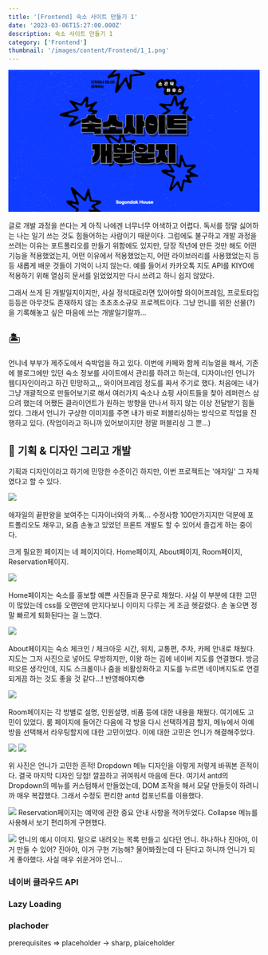 ```yaml
---
title: '[Frontend] 숙소 사이트 만들기 1'
date: '2023-03-06T15:27:00.000Z'
description: 숙소 사이트 만들기 1
category: ['Frontend']
thumbnail: '/images/content/Frontend/1_1.png'
---
```


![](./1.png)

글로 개발 과정을 쓴다는 게 아직 나에겐 너무너무 어색하고 어렵다. 독서를 정말 싫어하는 나는 일기 쓰는 것도 힘들어하는 사람이기 때문이다. 그럼에도 불구하고 개발 과정을 쓰려는 이유는 포트폴리오를 만들기 위함에도 있지만, 당장 작년에 만든 것만 해도 어떤 기능을 적용했었는지, 어떤 이유에서 적용했었는지, 어떤 라이브러리를 사용했었는지 등등 새롭게 배운 것들이 기억이 나지 않는다. 예를 들어서 카카오톡 지도 API를 KIYO에 적용하기 위해 열심히 문서를 읽었었지만 다시 쓰려고 하니 쉽지 않았다.

그래서 쓰게 된 개발일지이지만, 사실 정석대로라면 있어야할 와이어프레임, 프로토타입 등등은 아무것도 존재하지 않는 초초초소규모 프로젝트이다. 그냥 언니를 위한 선물(?)을 기록해놓고 싶은 마음에 쓰는 개발일기랄까...

## 🏝

언니네 부부가 제주도에서 숙박업을 하고 있다. 이번에 카페와 함께 리뉴얼을 해서, 기존에 블로그에만 있던 숙소 정보를 사이트에서 관리를 하려고 하는데, 디자이너인 언니가 웹디자인이라고 하긴 민망하고,,, 와이어프레임 정도를 짜서 주기로 했다. 처음에는 내가 그냥 개괄적으로 만들어보기로 해서 여러가지 숙소나 쇼핑 사이트들을 찾아 레퍼런스 삼으려 했는데 어쨌든 클라이언트가 원하는 방향을 만나서 하지 않는 이상 전달받기 힘들었다. 그래서 언니가 구상한 이미지를 주면 내가 바로 퍼블리싱하는 방식으로 작업을 진행하고 있다. (작업이라고 하니까 있어보이지만 정말 퍼블리싱 그 뿐...)

## 📐 기획 & 디자인 그리고 개발

기획과 디자인이라고 하기에 민망한 수준이긴 하지만, 이번 프로젝트는 '애자일' 그 자체였다고 할 수 있다.

![](https://velog.velcdn.com/images/wlsdk0313/post/2e1812c4-0afd-4dcf-b9bd-5c180a587c97/image.png)

애자일의 끝판왕을 보여주는 디자이너와의 카톡... 수정사항 100만가지지만 덕분에 포트폴리오도 채우고, 요즘 손놓고 있었던 프론트 개발도 할 수 있어서 즐겁게 하는 중이다.

크게 필요한 페이지는 네 페이지이다. Home페이지, About페이지, Room페이지, Reservation페이지.

![](https://velog.velcdn.com/images/wlsdk0313/post/7c69a5c7-55fc-422b-9bb0-b31f38273323/image.png)

Home페이지는 숙소를 홍보할 예쁜 사진들과 문구로 채웠다. 사실 이 부분에 대한 고민이 많았는데 css를 오랜만에 만지다보니 이미지 다루는 게 조금 헷갈렸다. 손 놓으면 정말 빠르게 퇴화된다는 걸 느꼈다.

![](https://velog.velcdn.com/images/wlsdk0313/post/6b1a52dd-834c-4b82-8cc7-9600d42be956/image.png)

About페이지는 숙소 체크인 / 체크아웃 시간, 위치, 교통편, 주차, 카페 안내로 채웠다. 지도는 그저 사진으로 넣어도 무방하지만, 이왕 하는 김에 네이버 지도를 연결했다. 방금 떠오른 생각인데, 지도 스크롤이나 줌을 비활성화하고 지도를 누르면 네이버지도로 연결되게끔 하는 것도 좋을 것 같다...! 반영해야지😎

![](https://velog.velcdn.com/images/wlsdk0313/post/5e756fb1-4c73-47a9-8aa8-eb7eabae6365/image.png)

Room페이지는 각 방별로 설명, 인원설명, 비품 등에 대한 내용을 채웠다. 여기에도 고민이 있었다. 룸 페이지에 들어간 다음에 각 방을 다시 선택하게끔 할지, 메뉴에서 아예 방을 선택해서 라우팅할지에 대한 고민이었다. 이에 대한 고민은 언니가 해결해주었다.

![](https://velog.velcdn.com/images/wlsdk0313/post/5992e4bf-0d7c-422f-a744-4471a1b4f80c/image.png)
![](https://velog.velcdn.com/images/wlsdk0313/post/1f834959-72ca-4428-a8d8-279b7e8821cc/image.png)

위 사진은 언니가 고민한 흔적! Dropdown 메뉴 디자인을 이렇게 저렇게 바꿔본 흔적이다. 결국 마지막 디자인 당첨! 깔끔하고 귀여워서 마음에 든다. 여기서 antd의 Dropdown의 메뉴를 커스텀해서 만들었는데, DOM 조작을 해서 모달 만들듯이 하려니까 매우 복잡했다. 그래서 수정도 편리한 antd 컴포넌트를 이용했다.

![](https://velog.velcdn.com/images/wlsdk0313/post/1f93ebb0-5bab-4290-94c0-f1c323ce49ad/image.png)
Reservation페이지는 예약에 관한 중요 안내 사항을 적어두었다. Collapse 메뉴를 사용해서 보기 편리하게 구현했다.

![](https://velog.velcdn.com/images/wlsdk0313/post/1494981f-272d-4dbe-9979-8165106e73bb/image.png)
언니의 예시 이미지.
밑으로 내려오는 목록 만들고 싶다던 언니. 하나하나 진아야, 이거 만들 수 있어? 진아야, 이거 구현 가능해? 물어봐줬는데 다 된다고 하니까 언니가 되게 좋아했다. 사실 매우 쉬운거야 언니...

### 네이버 클라우드 API

### Lazy Loading

### plachoder

prerequisites
=> placeholder -> sharp, plaiceholder
